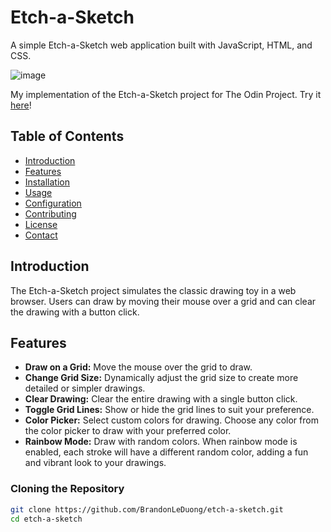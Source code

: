 # Etch-a-Sketch

A simple Etch-a-Sketch web application built with JavaScript, HTML, and CSS.

![image](https://github.com/BrandonLeDuong/etch-a-sketch/assets/98068872/198aaa0a-24a1-4bd0-9a35-d81236426597)

My implementation of the Etch-a-Sketch project for The Odin Project. Try it [here](https://brandonleduong.github.io/etch-a-sketch/)!


## Table of Contents

- [Introduction](#introduction)
- [Features](#features)
- [Installation](#installation)
- [Usage](#usage)
- [Configuration](#configuration)
- [Contributing](#contributing)
- [License](#license)
- [Contact](#contact)

## Introduction

The Etch-a-Sketch project simulates the classic drawing toy in a web browser. Users can draw by moving their mouse over a grid and can clear the drawing with a button click.


## Features

- **Draw on a Grid:** Move the mouse over the grid to draw.
- **Change Grid Size:** Dynamically adjust the grid size to create more detailed or simpler drawings.
- **Clear Drawing:** Clear the entire drawing with a single button click.
- **Toggle Grid Lines:** Show or hide the grid lines to suit your preference.
- **Color Picker:** Select custom colors for drawing. Choose any color from the color picker to draw with your preferred color.
- **Rainbow Mode:** Draw with random colors. When rainbow mode is enabled, each stroke will have a different random color, adding a fun and vibrant look to your drawings.

### Cloning the Repository

```sh
git clone https://github.com/BrandonLeDuong/etch-a-sketch.git
cd etch-a-sketch
